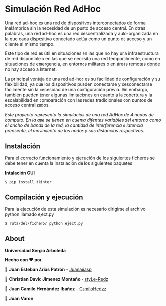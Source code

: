# Simulación Red AdHoc

Una red ad-hoc es una red de dispositivos interconectados de forma inalámbrica sin la necesidad de un punto de acceso central. En otras palabras, una red ad-hoc es una red descentralizada y auto-organizada en la que cada dispositivo conectado actúa como un punto de acceso y un cliente al mismo tiempo.

Este tipo de red es útil en situaciones en las que no hay una infraestructura de red disponible o en las que se necesita una red temporalmente, como en situaciones de emergencia, en entornos militares o en áreas remotas donde no hay acceso a Internet.

La principal ventaja de una red ad-hoc es su facilidad de configuración y su flexibilidad, ya que los dispositivos pueden conectarse y desconectarse fácilmente sin la necesidad de una configuración previa. Sin embargo, también pueden tener algunas limitaciones en cuanto a la cobertura y la escalabilidad en comparación con las redes tradicionales con puntos de acceso centralizados.


_Este proyecto representa la simulacion de una red AdHoc de 4 nodos de computo. En la que se tienen en cuenta difentes variables del entorno como el ancho de banda de la red, la cantidad de interferencia o latencia prensente, el movimiento de los nodos y sus distancias respectivas._


## Instalación
Para el correcto funcionamiento y ejecución de los siguientes ficheros se debe tener en cuenta la instalación de los siguientes paquetes

**Intalación GUI**

```
$ pip install tkinter
```


## Compilación y ejecución
Para la ejecución de esta simulación es necesario dirigirse el archivo python llamado eject.py

```
$ ruta/del/fichero/ python eject.py
```


## About
**Universidad Sergio Arboleda**

**Hecho con ❤️ por**

👦 **Juan Esteban Arias Patrón** - [Juanariasp](https://github.com/Juanariasp)

👦 **Christian David Jimenez Montaño** - [styLe-Redz](https://github.com/styLe-Redz)

👦 **Juan Camilo Hernández Ibañez** - [CamiloHedzz](https://github.com/CamiloHedzz)

👦 **Juan Varon** 
